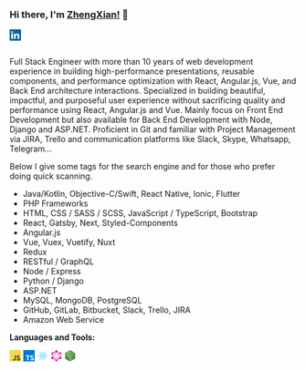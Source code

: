 ### Hi there, I'm [ZhengXian!]([https://www.linkedin.com/in/li-zheng-xian-tms]) 👋

<a href="https://media.licdn.com/dms/image/D5635AQEpUTQU6oFRDg/profile-framedphoto-shrink_200_200/0/1666838324294?e=1675249200&v=beta&t=Ma38xcHL4vu70k_o6H8VDMt8mAL0di_v9jcmI-GNLtg">
  <img align="left" alt="LiZhengXian | Linkedin" width="20px" src="https://raw.githubusercontent.com/DevHabit/DevHabit/master/assets/linkedin.svg" />
</a>

<br />
<br />

Full Stack Engineer with more than 10 years of web development experience in building high-performance presentations, reusable components, and performance optimization with React, Angular.js, Vue, and Back End architecture interactions. Specialized in building beautiful, impactful, and purposeful user experience without sacrificing quality and performance using React, Angular.js and Vue. Mainly focus on Front End Development but also available for Back End Development with Node, Django and ASP.NET. Proficient in Git and familiar with Project Management via JIRA, Trello and communication platforms like Slack, Skype, Whatsapp, Telegram...

Below I give some tags for the search engine and for those who prefer doing quick scanning.
- Java/Kotlin, Objective-C/Swift, React Native, Ionic, Flutter
- PHP Frameworks
- HTML, CSS / SASS / SCSS, JavaScript / TypeScript, Bootstrap
- React, Gatsby, Next, Styled-Components
- Angular.js
- Vue, Vuex, Vuetify, Nuxt
- Redux
- RESTful / GraphQL
- Node / Express
- Python / Django
- ASP.NET
- MySQL, MongoDB, PostgreSQL
- GitHub, GitLab, Bitbucket, Slack, Trello, JIRA
- Amazon Web Service

**Languages and Tools:**

<code><img height="20" src="https://raw.githubusercontent.com/github/explore/80688e429a7d4ef2fca1e82350fe8e3517d3494d/topics/javascript/javascript.png"></code>
<code><img height="20" src="https://raw.githubusercontent.com/github/explore/80688e429a7d4ef2fca1e82350fe8e3517d3494d/topics/typescript/typescript.png"></code>
<code><img height="20" src="https://raw.githubusercontent.com/github/explore/80688e429a7d4ef2fca1e82350fe8e3517d3494d/topics/react/react.png"></code>
<code><img height="20" src="https://raw.githubusercontent.com/github/explore/5c058a388828bb5fde0bcafd4bc867b5bb3f26f3/topics/graphql/graphql.png"></code>
<code><img height="20" src="https://raw.githubusercontent.com/github/explore/80688e429a7d4ef2fca1e82350fe8e3517d3494d/topics/nodejs/nodejs.png"></code>

<!-- _NOTE: Top languages does not indicate my skill level or something like that, it's a github metric of which languages i have the most code on github, it's a new feature of [github-readme-stats](https://github.com/anuraghazra/github-readme-stats)_ -->

<!-- <img align="center" src="https://github-readme-stats.vercel.app/api?username=DevHabit&show_icons=true&include_all_commits=true&theme=material-palenight" alt="DevHabit's github stats" /> -->
<!-- <img align="center" src="https://github-readme-stats.vercel.app/api/top-langs/?username=DevHabit&layout=compact&theme=material-palenight" /> -->

<!-- <a href="https://github.com/anuraghazra/github-readme-stats">
  <img align="center" src="https://github-readme-stats.vercel.app/api/pin/?username=DevHabit&repo=github-readme-stats&theme=material-palenight" />
</a>
<a href="https://github.com/anuraghazra/anuraghazra.github.io">
  <img align="center" src="https://github-readme-stats.vercel.app/api/pin/?username=anuraghazra&repo=anuraghazra.github.io&theme=material-palenight" />
</a> -->

<!-- [![S.ZHeng's Weektime stats](https://github-readme-stats.vercel.app/api/wakatime?username=DevHabit)](https://github.com/anuraghazra/github-readme-stats) -->
